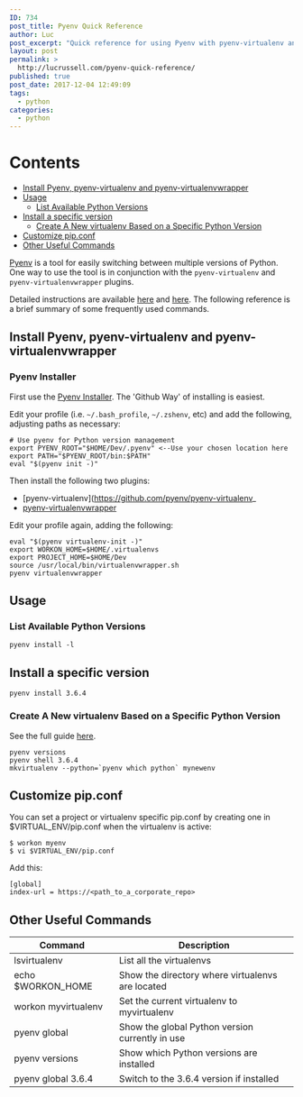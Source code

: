 ```yaml
---
ID: 734
post_title: Pyenv Quick Reference
author: Luc
post_excerpt: "Quick reference for using Pyenv with pyenv-virtualenv and pyenv-virtualenvwrapper"
layout: post
permalink: >
  http://lucrussell.com/pyenv-quick-reference/
published: true
post_date: 2017-12-04 12:49:09
tags:
  - python
categories:
  - python
---
```

[TOC]: # "Contents"

# Contents
- [Install Pyenv, pyenv-virtualenv and pyenv-virtualenvwrapper](#install-pyenv-pyenv-virtualenv-and-pyenv-virtualenvwrapper)
- [Usage](#usage)
    - [List Available Python Versions](#list-available-python-versions)
- [Install a specific version](#install-a-specific-version)
    - [Create A New virtualenv Based on a Specific Python Version](#create-a-new-virtualenv-based-on-a-specific-python-version)
- [Customize pip.conf](#customize-pipconf)
- [Other Useful Commands](#other-useful-commands)



[Pyenv](https://github.com/pyenv/pyenv) is a tool for easily switching between multiple versions of Python. One way to use the tool is in conjunction with the `pyenv-virtualenv` and `pyenv-virtualenvwrapper` plugins.

Detailed instructions are available [here](https://anil.io/blog/python/pyenv/using-pyenv-to-install-multiple-python-versions-tox/) and [here](http://akbaribrahim.com/managing-multiple-python-versions-with-pyenv/). The following reference is a brief summary of some frequently used commands.


## Install Pyenv, pyenv-virtualenv and pyenv-virtualenvwrapper

###  Pyenv Installer
First use the [Pyenv Installer](https://github.com/pyenv/pyenv-installer). The 'Github Way' of installing is easiest.

Edit your profile (i.e. `~/.bash_profile`, `~/.zshenv`, etc) and add the following, adjusting paths as necessary:

    # Use pyenv for Python version management
    export PYENV_ROOT="$HOME/Dev/.pyenv" <--Use your chosen location here
    export PATH="$PYENV_ROOT/bin:$PATH"
    eval "$(pyenv init -)"


Then install the following two plugins:
- [pyenv-virtualenv](https://github.com/pyenv/pyenv-virtualenv_
- [pyenv-virtualenvwrapper](https://github.com/pyenv/pyenv-virtualenvwrapper)

Edit your profile again, adding the following:

    eval "$(pyenv virtualenv-init -)"
    export WORKON_HOME=$HOME/.virtualenvs
    export PROJECT_HOME=$HOME/Dev
    source /usr/local/bin/virtualenvwrapper.sh
    pyenv virtualenvwrapper

## Usage

### List Available Python Versions

    pyenv install -l

## Install a specific version

    pyenv install 3.6.4

### Create A New virtualenv Based on a Specific Python Version
See the full guide [here](http://docs.python-guide.org/en/latest/dev/virtualenvs).

    pyenv versions
    pyenv shell 3.6.4
    mkvirtualenv --python=`pyenv which python` mynewenv

## Customize pip.conf
You can set a project or virtualenv specific pip.conf by creating one in
$VIRTUAL_ENV/pip.conf when the virtualenv is active:

    $ workon myenv
    $ vi $VIRTUAL_ENV/pip.conf

Add this:

    [global]
    index-url = https://<path_to_a_corporate_repo>

## Other Useful Commands

| Command           | Description |
|-------------------|-------------|
| lsvirtualenv      | List all the virtualenvs |
| echo $WORKON_HOME | Show the directory where virtualenvs are located |
| workon myvirtualenv | Set the current virtualenv to myvirtualenv |
| pyenv global      | Show the global Python version currently in use |
| pyenv versions      | Show which Python versions are installed |
| pyenv global 3.6.4      | Switch to the 3.6.4 version if installed |
